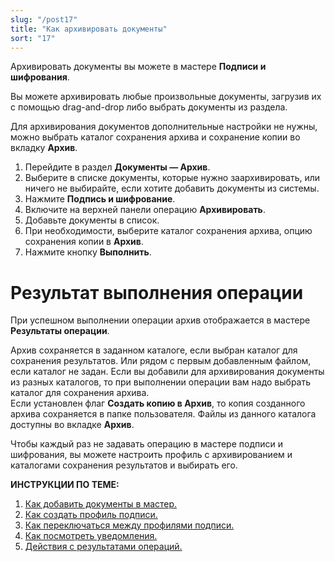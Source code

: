 ```yaml
---
slug: "/post17"
title: "Как архивировать документы"
sort: "17"
---
```


Архивировать документы вы можете в мастере **Подписи и шифрования**.

Вы можете архивировать любые произвольные документы, загрузив их с помощью drag-and-drop либо выбрать документы из раздела.

Для архивирования документов дополнительные настройки не нужны, можно выбрать каталог сохранения архива и сохранение копии во вкладку **Архив**.

1. Перейдите в раздел **Документы — Архив**.
2. Выберите в списке документы, которые нужно заархивировать, или ничего не выбирайте, если хотите добавить документы из системы.
3. Нажмите **Подпись и шифрование**.
4. Включите на верхней панели операцию **Архивировать**. 
5. Добавьте документы в список.
6. При необходимости, выберите каталог сохранения архива, опцию сохранения копии в **Архив**.  
7. Нажмите кнопку **Выполнить**.

# Результат выполнения операции

При успешном выполнении операции архив отображается в мастере **Результаты операции**.

Архив сохраняется в заданном каталоге, если выбран каталог для сохранения результатов. Или рядом с первым добавленным файлом, если каталог не задан.   Если вы добавили для архивирования документы из разных каталогов, то при выполнении операции вам надо выбрать каталог для сохранения архива.  
Если установлен флаг **Создать копию в Архив**, то копия созданного архива сохраняется в папке пользователя. Файлы из данного каталога доступны во вкладке **Архив**.

Чтобы каждый раз не задавать операцию в мастере подписи и шифрования, вы можете настроить профиль с архивированием и каталогами сохранения результатов и выбирать его.  

**ИНСТРУКЦИИ ПО ТЕМЕ:**  
1. [Как добавить документы в мастер.](https://docs.cryptoarm.ru/07-v3.2.9/004-documents/12-add-docs)  
2. [Как создать профиль подписи.](https://docs.cryptoarm.ru/07-v3.2.9/004-documents/02-create-profile)  
3. [Как переключаться между профилями подписи.](https://docs.cryptoarm.ru/07-v3.2.9/004-documents/08-select-profile)    
4. [Как посмотреть уведомления.](https://docs.cryptoarm.ru/07-v3.2.9/007-cryptoarm/02-notifications)  
5. [Действия с результатами операций.](https://docs.cryptoarm.ru/07-v3.2.9/004-documents/23-operations-result)  